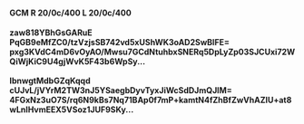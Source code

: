 #### GCM R 20/0c/400 L 20/0c/400
**zaw818YBhGsGARuE**<br/>**PqGB9eMfZC0/tzVzjsSB742vd5xUShWK3oAD2SwBIFE=**<br/>**pxg3KVdC4mD6vOyAO/Mwsu7GCdNtuhbxSNERq5DpLyZp03SJCUxi72WQiWjKiC9U4gjWvK5F43b6WpSy...**<br/><br/>
**IbnwgtMdbGZqKqqd**<br/>**cUJvL/jVYrM2TW3nJ5YSaegbDyvTyxJiWcSdDJmQJlM=**<br/>**4FGxNz3uO7S/rq6N9kBs7Nq71BAp0f7mP+kamtN4fZhBfZwVhAZIU+at8wLnIHvmEEX5VSoz1JUF9SKy...**